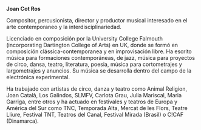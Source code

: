 **Joan Cot Ros**

Compositor, percusionista, director y productor musical interesado en el arte contemporaneo y la interdisciplinariedad. 

Licenciado en composición por la University College Falmouth (incorporating Dartington College of Arts) en UK, donde se formó en composición clássica-contemporanea y en improvisación libre. Ha escrito música para formaciones contemporáneas, de jazz, música para proyectos de circo, dansa, teatro, literatura, poesia, música para cortometrajes y largometrajes y anuncios. Su música se desarrolla dentro del campo de la electrónica experimental.

Ha trabajado con artistas de circo, danza y teatro como Animal Religion, Joan Català, Los Galindos, SLMFV, Carlota Grau, Julia Mariscal, Maria Garriga, entre otros y ha actuado en festivales y teatros de Europa y América del Sur como TNC, Temporada Alta, Mercat de les Flors, Teatre Lliure, Festival TNT, Teatros del Canal, Festival Mirada (Brasil) o C!CAF (Dinamarca).
